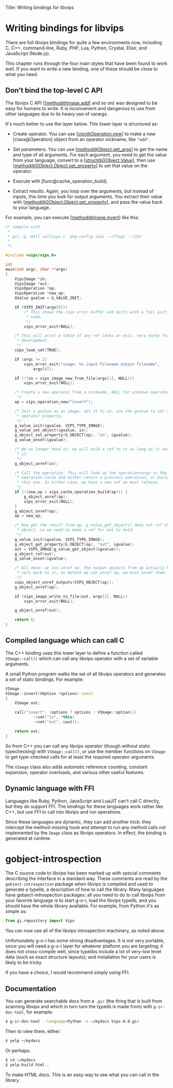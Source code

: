 Title: Writing bindings for libvips

# Writing bindings for libvips

There are full libvips bindings for quite a few environments now, including
C, C++, command-line, Ruby, PHP, Lua, Python, Crystal, Elixir, and JavaScript
(Node.js).

This chapter runs through the four main styles that have been found to work
well. If you want to write a new binding, one of these should be close
to what you need.

## Don't bind the top-level C API

The libvips C API ([method@Image.add] and so on) was designed to be easy
for humans to write. It is inconvenient and dangerous to use from other
languages due to its heavy use of varargs.

It's much better to use the layer below. This lower layer is structured as:

- Create operator. You can use [ctor@Operation.new] to make a new
  [class@Operation] object from an operator nickname, like `"add"`.

- Set parameters. You can use [method@Object.get_args] to
  get the name and type of all arguments.  For each argument, you need to
  get the value from your language, convert to a [struct@GObject.Value], then
  use [method@GObject.Object.set_property] to set that value on the operator.

- Execute with [func@cache_operation_build].

- Extract results. Again, you loop over the arguments,
  but instead of inputs, this time you look for output arguments. You
  extract their value with [method@GObject.Object.get_property], and pass
  the value back to your language.

For example, you can execute [method@Image.invert] like this:

```c
/* compile with
 *
 * gcc -g -Wall callvips.c `pkg-config vips --cflags --libs`
 *
 */

#include <vips/vips.h>

int
main(int argc, char **argv)
{
	VipsImage *in;
	VipsImage *out;
	VipsOperation *op;
	VipsOperation *new_op;
	GValue gvalue = G_VALUE_INIT;

	if (VIPS_INIT(argv[0]))
		/* This shows the vips error buffer and quits with a fail exit
		 * code.
		 */
		vips_error_exit(NULL);

	/* This will print a table of any ref leaks on exit, very handy for
	 * development.
	 */
	vips_leak_set(TRUE);

	if (argc != 3)
		vips_error_exit("usage: %s input-filename output-filename",
			argv[0]);

	if (!(in = vips_image_new_from_file(argv[1], NULL)))
		vips_error_exit(NULL);

	/* Create a new operator from a nickname. NULL for unknown operator.
	 */
	op = vips_operation_new("invert");

	/* Init a gvalue as an image, set it to in, use the gvalue to set the
	 * operator property.
	 */
	g_value_init(&gvalue, VIPS_TYPE_IMAGE);
	g_value_set_object(&gvalue, in);
	g_object_set_property(G_OBJECT(op), "in", &gvalue);
	g_value_unset(&gvalue);

	/* We no longer need in: op will hold a ref to it as long as it needs
	 * it.
	 */
	g_object_unref(in);

	/* Call the operation. This will look up the operation+args in the vips
	 * operation cache and either return a previous operation, or build
	 * this one. In either case, we have a new ref we must release.
	 */
	if (!(new_op = vips_cache_operation_build(op))) {
		g_object_unref(op);
		vips_error_exit(NULL);
	}
	g_object_unref(op);
	op = new_op;

	/* Now get the result from op. g_value_get_object() does not ref the
	 * object, so we need to make a ref for out to hold.
	 */
	g_value_init(&gvalue, VIPS_TYPE_IMAGE);
	g_object_get_property(G_OBJECT(op), "out", &gvalue);
	out = VIPS_IMAGE(g_value_get_object(&gvalue));
	g_object_ref(out);
	g_value_unset(&gvalue);

	/* All done: we can unref op. The output objects from op actually hold
	 * refs back to it, so before we can unref op, we must unref them.
	 */
	vips_object_unref_outputs(VIPS_OBJECT(op));
	g_object_unref(op);

	if (vips_image_write_to_file(out, argv[2], NULL))
		vips_error_exit(NULL);

	g_object_unref(out);

	return 0;
}
```

## Compiled language which can call C

The C++ binding uses this lower layer to define a function called
`VImage::call()` which can call any libvips operator with a set of variable
arguments.

A small Python program walks the set of all libvips operators and generates a
set of static bindings. For example:

```c++
VImage
VImage::invert(VOption *options) const
{
	VImage out;

	call("invert", (options ? options : VImage::option())
			->set("in", *this)
			->set("out", &out));

	return out;
}
```

So from C++ you can call any libvips operator (though without static
typechecking) with `VImage::call()`, or use the member functions on `VImage`
to get type-checked calls for at least the required operator arguments.

The `VImage` class also adds automatic reference counting, constant expansion,
operator overloads, and various other useful features.

## Dynamic language with FFI

Languages like Ruby, Python, JavaScript and LuaJIT can't call C directly, but
they do support FFI. The bindings for these languages work rather like C++,
but use FFI to call into libvips and run operations.

Since these languages are dynamic, they can add another trick: they intercept
the method-missing hook and attempt to run any method calls not implemented by
the `Image` class as libvips operators. In effect, the binding is generated at
runtime.

# gobject-introspection

The C source code to libvips has been marked up with special comments
describing the interface in a standard way. These comments are read by
the `gobject-introspection` package when libvips is compiled and used to
generate a typelib, a description of how to call the library. Many languages
have gobject-introspection packages: all you need to do to call libvips
from your favorite language is to start g-o-i, load the libvips typelib,
and you should have the whole library available. For example, from Python
it's as simple as:

```python
from gi.repository import Vips
```

You can now use all of the libvips introspection machinery, as noted above.

Unfortunately g-o-i has some strong disadvantages. It is not very portable,
since you will need a g-o-i layer for whatever platform you are targeting;
it does not cross-compile well, since typelibs include a lot of very-low
level data (such as exact structure layouts); and installation for your
users is likely to be tricky.

If you have a choice, I would recommend simply using FFI.

## Documentation

You can generate searchable docs from a `.gir` (the thing that is built
from scanning libvips and which in turn turn the typelib is made from) with
`g-ir-doc-tool`, for example:

```bash
$ g-ir-doc-tool --language=Python -o ~/mydocs Vips-8.0.gir
```

Then to view them, either:

```bash
$ yelp ~/mydocs
```

Or perhaps:

```bash
$ cd ~/mydocs
$ yelp-build html .
```

To make HTML docs. This is an easy way to see what you can call in the
library.
